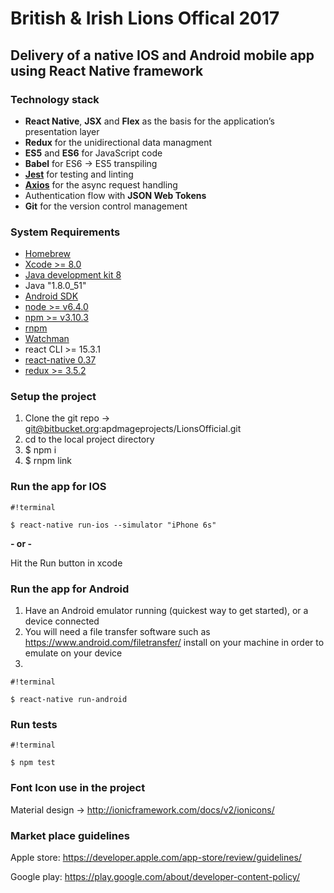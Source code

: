 # British & Irish Lions Offical 2017 #
## Delivery of a native IOS and Android mobile app using React Native framework ##

### Technology stack ###
* **React Native**, **JSX** and **Flex** as the basis for the application’s presentation layer
* **Redux** for the unidirectional data managment
* **ES5** and **ES6** for JavaScript code
* **Babel** for ES6 → ES5 transpiling 
* [**Jest**](https://facebook.github.io/jest/) for testing and linting
* [**Axios**](https://github.com/mzabriskie/axios) for the async request handling
* Authentication flow with **JSON Web Tokens**
* **Git** for the version control management

### System Requirements ###

* [Homebrew](http://brew.sh/)
* [Xcode >= 8.0](https://developer.apple.com/xcode/)
* [Java development kit 8](http://www.oracle.com/technetwork/java/javase/downloads/jdk8-downloads-2133151.html)
* Java "1.8.0_51"
* [Android SDK](https://developer.android.com/studio/index.html)
* [node >= v6.4.0](https://nodejs.org/en/)
* [npm >= v3.10.3](https://www.npmjs.com/)
* [rnpm](https://github.com/rnpm/rnpm)
* [Watchman](https://www.npmjs.com/package/watchman)
* react CLI >= 15.3.1
* [react-native 0.37](https://facebook.github.io/react-native/docs/getting-started.html)
* [redux >= 3.5.2](http://redux.js.org)

### Setup the project ###

1.    Clone the git repo -> git@bitbucket.org:apdmageprojects/LionsOfficial.git
2.    cd to the local project directory
3.    $ npm i
4.    $ rnpm link


### Run the app for IOS ###


```
#!terminal

$ react-native run-ios --simulator "iPhone 6s"
```

**- or -**

Hit the Run button in xcode

### Run the app for Android ###

1.    Have an Android emulator running (quickest way to get started), or a device connected
2.    You will need a file transfer software such as https://www.android.com/filetransfer/ install on your machine in order to emulate on your device
3.    
```
#!terminal

$ react-native run-android
```


### Run tests ###


```
#!terminal

$ npm test
```


### Font Icon use in the project ###
Material design -> http://ionicframework.com/docs/v2/ionicons/

### Market place guidelines ###
Apple store: https://developer.apple.com/app-store/review/guidelines/

Google play: https://play.google.com/about/developer-content-policy/